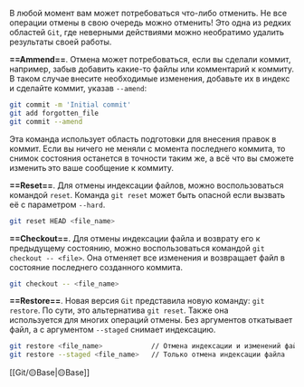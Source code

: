 В любой момент вам может потребоваться что-либо отменить. Не все операции отмены в свою очередь можно отменить! Это одна из редких областей `Git`, где неверными действиями можно необратимо удалить результаты своей работы.

**==Ammend==**. Отмена может потребоваться, если вы сделали коммит, например, забыв добавить какие-то файлы или комментарий к коммиту. В таком случае внесите необходимые изменения, добавьте их в индекс и сделайте коммит, указав `--amend`:

```sh
git commit -m 'Initial commit'
git add forgotten_file
git commit --amend
```

Эта команда использует область подготовки для внесения правок в коммит. Если вы ничего не меняли с момента последнего коммита, то снимок состояния останется в точности таким же, а всё что вы сможете изменить это ваше сообщение к коммиту.

**==Reset==**. Для отмены индексации файлов, можно воспользоваться командой `reset`. Команда `git reset` может быть опасной если вызвать её с параметром `--hard`.

```sh
git reset HEAD <file_name>
```

**==Сheckout==**. Для отмены индексации файла и возврату его к предыдущему состоянию, можно воспользоваться командой `git checkout -- <file>`. Она отменяет все изменения и возвращает файл в состояние последнего созданного коммита. 

```sh
git checkout -- <file_name>
```

**==Restore==**. Новая версия `Git` представила новую команду: `git restore`. По сути, это альтернатива `git reset`. Также она используется для многих операций отмены.
Без аргументов откатывает файл, а с аргументом `--staged` снимает индексацию.

```sh
git restore <file_name>            // Отмена индексации и изменений файла
git restore --staged <file_name>   // Только отмена индексации файла
```

[[Git/🟡Base|🟡Base]]